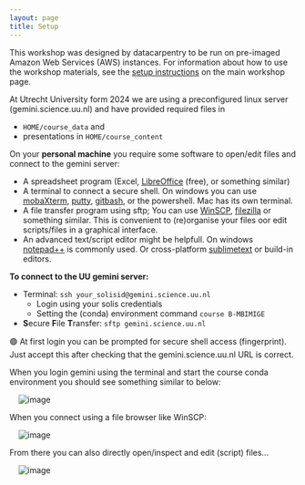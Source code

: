 ```yaml
---
layout: page
title: Setup
---
```


This workshop was designed by datacarpentry to be run on pre-imaged Amazon Web Services 
(AWS) instances. For information about how to
use the workshop materials, see the 
[setup instructions](https://www.datacarpentry.org/genomics-workshop/setup.html) on the main workshop page.

At Utrecht University form 2024 we are using a preconfigured linux server (gemini.science.uu.nl) and have provided required files in 
- `HOME/course_data` and
- presentations in `HOME/course_content`

On your **personal machine** you require some software to open/edit files and connect to the gemini server:
- A spreadsheet program (Excel, [LibreOffice](https://www.libreoffice.org/) (free), or something similar)
- A terminal to connect a secure shell. On windows you can use [mobaXterm](https://mobaxterm.mobatek.net/), [putty](https://www.putty.org/), [gitbash](https://git-scm.com/downloads), or the powershell. Mac has its own terminal.
- A file transfer program using sftp; You can use [WinSCP](https://winscp.net/), [filezilla](https://filezilla-project.org/) or something similar. This is convenient to (re)organise your files oor edit scripts/files in a graphical interface.
- An advanced text/script editor might be helpfull. On windows [notepad++](https://notepad-plus-plus.org/) is commonly used. Or cross-platform [sublimetext](https://www.sublimetext.com/) or build-in editors.

**To connect to the UU gemini server:**
- Terminal: `ssh your_solisid@gemini.science.uu.nl`
  + Login using your solis credentials
  + Setting the (conda) environment command `course B-MBIMIGE`
- **S**ecure **F**ile **T**ransfer: `sftp gemini.science.uu.nl`

🟢 At first login you can be prompted for secure shell access (fingerprint). Just accept this after checking that the gemini.science.uu.nl URL is correct.

When you login gemini using the terminal and start the course conda environment you should see something similar to below:  

&nbsp;&nbsp;&nbsp; ![image](https://github.com/user-attachments/assets/998ac1d4-2b7a-4fa1-92fe-d17ca938437b)

When you connect using a file browser like WinSCP:  

&nbsp;&nbsp;&nbsp; ![image](https://github.com/user-attachments/assets/22971006-a5aa-42b2-a409-99c0c672e1c0)

From there you can also directly open/inspect and edit (script) files...  

&nbsp;&nbsp;&nbsp; ![image](https://github.com/user-attachments/assets/5653d067-a6ff-4388-b2b5-03641d41b86b)
